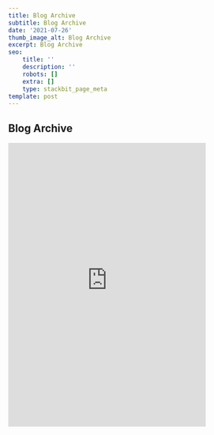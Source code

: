 ```yaml
---
title: Blog Archive
subtitle: Blog Archive
date: '2021-07-26'
thumb_image_alt: Blog Archive
excerpt: Blog Archive
seo:
    title: ''
    description: ''
    robots: []
    extra: []
    type: stackbit_page_meta
template: post
---
```


## Blog Archive

 <iframe class="block-content"  width="400" height="575"
            src="https://bgoonz.blogspot.com/" title="YouTube video
            player" frameborder="0" allow="accelerometer; autoplay; clipboard-write;
            encrypted-media; gyroscope; picture-in-picture" allowfullscreen></iframe>
